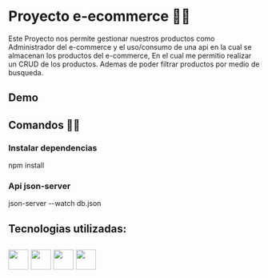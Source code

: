 # Proyecto e-ecommerce 🧑‍🔧

Este Proyecto nos permite gestionar nuestros productos como Administrador del e-commerce y el uso/consumo de una api en la cual se almacenan los productos del e-commerce, En el cual me permitio realizar un CRUD de los productos. Ademas de poder filtrar productos por medio de busqueda.

## Demo

## Comandos 🧑‍💻

### Instalar dependencias

npm install

### Api json-server

json-server --watch db.json

## Tecnologias utilizadas:

## <img src="https://cdn-icons-png.flaticon.com/512/174/174854.png" width='40px' > <img src="https://cdn-icons-png.flaticon.com/512/732/732190.png" width='40px' > <img src="https://cdn-icons-png.flaticon.com/512/5968/5968292.png" width='40px' > <img src="https://cdn-icons-png.flaticon.com/512/2165/2165004.png" width='40px' >
